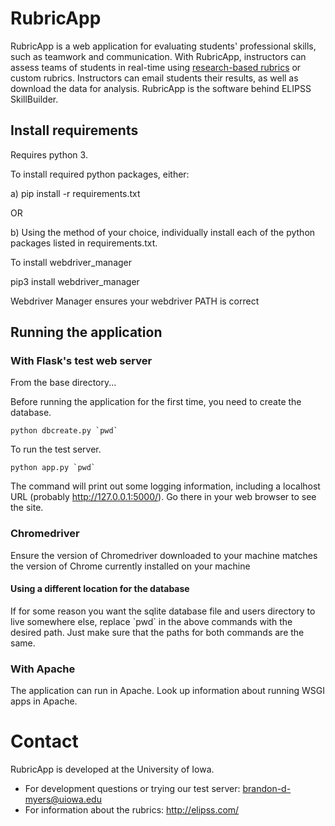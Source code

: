 # RubricApp

RubricApp is a web application for evaluating students' professional skills, such as teamwork and communication. With RubricApp, instructors can assess teams of students in real-time using [research-based rubrics](http://elipss.com/) or custom rubrics. Instructors can email students their results, as well as download the data for analysis. RubricApp is the software behind ELIPSS SkillBuilder.

## Install requirements

Requires python 3.

To install required python packages, either:

a) pip install -r requirements.txt

OR

b) Using the method of your choice, individually install each of the python packages listed in requirements.txt.

To install webdriver_manager

pip3 install webdriver_manager

Webdriver Manager ensures your webdriver PATH is correct

## Running the application

### With Flask's test web server

From the base directory...

Before running the application for the first time, you need to create the database.

```
python dbcreate.py `pwd`
```

To run the test server.

```
python app.py `pwd`
```

The command will print out some logging information, including a localhost URL (probably http://127.0.0.1:5000/). Go there in your web browser to see the site.

### Chromedriver

Ensure the version of Chromedriver downloaded to your machine matches the version of Chrome currently installed on your machine

#### Using a different location for the database

If for some reason you want the sqlite database file and users directory to live somewhere else, replace \`pwd\` in the above commands with the desired path. Just make sure that the paths for both commands are the same.

### With Apache

The application can run in Apache. Look up information about running WSGI apps in Apache.

# Contact

RubricApp is developed at the University of Iowa.

- For development questions or trying our test server: [brandon-d-myers@uiowa.edu](mailto:brandon-d-myers@uiowa.edu)
- For information about the rubrics: http://elipss.com/

